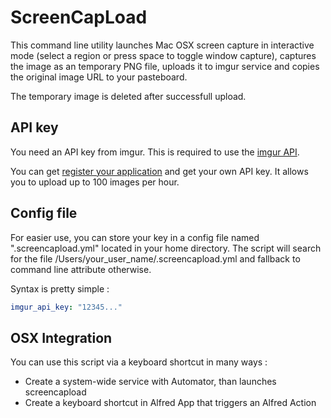 # ScreenCapLoad

This command line utility launches Mac OSX screen capture in interactive
mode (select a region or press space to toggle window capture), captures
the image as an temporary PNG file, uploads it to imgur service and copies
the original image URL to your pasteboard.

The temporary image is deleted after successfull upload.

## API key

You need an API key from imgur. This is required to use the
[imgur API](http://api.imgur.com/resources_auth).

You can get [register your application](http://imgur.com/register/api_anon)
and get your own API key. It allows you to upload up to 100 images per hour.

## Config file

For easier use, you can store your key in a config file named ".screencapload.yml"
located in your home directory. The script will search for the file /Users/your_user_name/.screencapload.yml and fallback to command line attribute
otherwise.

Syntax is pretty simple :

```yaml
imgur_api_key: "12345..."
```

## OSX Integration

You can use this script via a keyboard shortcut in many ways :

- Create a system-wide service with Automator, than launches screencapload
- Create a keyboard shortcut in Alfred App that triggers an Alfred Action